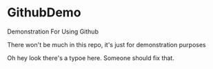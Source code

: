 # GithubDemo
Demonstration For Using Github

There won't be much in this repo, it's just for demonstration purposes

Oh hey look there's a typoe here. Someone should fix that.
